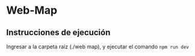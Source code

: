 # Web-Map

## Instrucciones de ejecución

Ingresar a la carpeta raíz (./web map), y ejecutar el comando `npm run dev`

